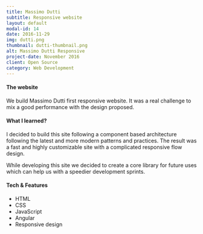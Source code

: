 ```yaml
---
title: Massimo Dutti
subtitle: Responsive website
layout: default
modal-id: 14
date: 2016-11-29
img: dutti.png
thumbnail: dutti-thumbnail.png
alt: Massimo Dutti Responsive
project-date: November 2016
client: Open Source
category: Web Development
---
```


#### The website
We build Massimo Dutti first responsive website. It was a real challenge to mix a good performance with the design proposed.

#### What I learned?
I decided to build this site following a component based architecture following the latest and more modern patterns and practices. The result was a fast and highly customizable site with a complicated responsive flow design. 

While developing this site we decided to create a core library for future uses which can help us with a speedier development sprints.

#### Tech & Features
- HTML
- CSS
- JavaScript
- Angular
- Responsive design
